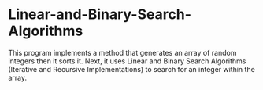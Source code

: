 # Linear-and-Binary-Search-Algorithms

This program implements a method that generates an array of random integers then it sorts it. 
Next, it uses Linear and Binary Search Algorithms (Iterative and Recursive Implementations) to search for an integer within the array.
